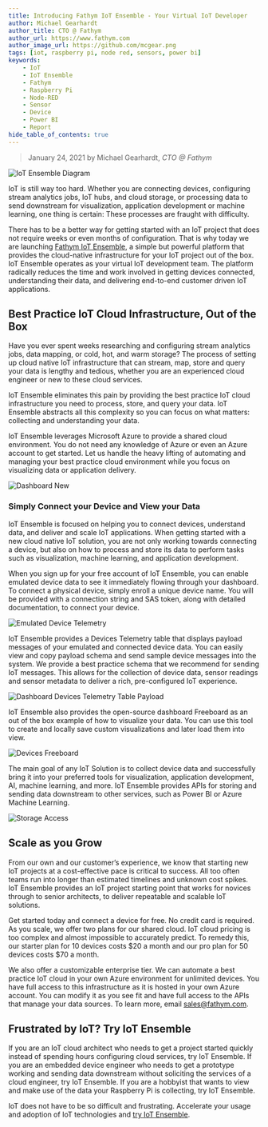 ```yaml
---
title: Introducing Fathym IoT Ensemble - Your Virtual IoT Developer
author: Michael Gearhardt
author_title: CTO @ Fathym
author_url: https://www.fathym.com
author_image_url: https://github.com/mcgear.png
tags: [iot, raspberry pi, node red, sensors, power bi]
keywords:
    - IoT
    - IoT Ensemble
    - Fathym
    - Raspberry Pi
    - Node-RED
    - Sensor
    - Device
    - Power BI
    - Report
hide_table_of_contents: true
---
```


> January 24, 2021 by Michael Gearhardt, _CTO @ Fathym_

![IoT Ensemble Diagram](https://www.fathym.com/iot/img/fathym-diagram.png)

IoT is still way too hard. Whether you are connecting devices, configuring stream analytics jobs, IoT hubs, and cloud storage, or processing data to send downstream for visualization, application development or machine learning, one thing is certain: These processes are fraught with difficulty.

There has to be a better way for getting started with an IoT project that does not require weeks or even months of configuration.<!--truncate--> That is why today we are launching [Fathym IoT Ensemble](https://www.fathym.com/iot), a simple but powerful platform that provides the cloud-native infrastructure for your IoT project out of the box. IoT Ensemble operates as your virtual IoT development team. The platform radically reduces the time and work involved in getting devices connected, understanding their data, and delivering end-to-end customer driven IoT applications.

## Best Practice IoT Cloud Infrastructure, Out of the Box

Have you ever spent weeks researching and configuring stream analytics jobs, data mapping, or cold, hot, and warm storage? The process of setting up cloud native IoT infrastructure that can stream, map, store and query your data is lengthy and tedious, whether you are an experienced cloud engineer or new to these cloud services.

IoT Ensemble eliminates this pain by providing the best practice IoT cloud infrastructure you need to process, store, and query your data. IoT Ensemble abstracts all this complexity so you can focus on what matters: collecting and understanding your data.  

IoT Ensemble leverages Microsoft Azure to provide a shared cloud environment. You do not need any knowledge of Azure or even an Azure account to get started. Let us handle the heavy lifting of automating and managing your best practice cloud environment while you focus on visualizing data or application delivery.

![Dashboard New](https://www.fathym.com/iot/img/screenshots/dashboard-new.png)

### Simply Connect your Device and View your Data

IoT Ensemble is focused on helping you to connect devices, understand data, and deliver and scale IoT applications. When getting started with a new cloud native IoT solution, you are not only working towards connecting a device, but also on how to process and store its data to perform tasks such as visualization, machine learning, and application development.  

When you sign up for your free account of IoT Ensemble, you can enable emulated device data to see it immediately flowing through your dashboard. To connect a physical device, simply enroll a unique device name. You will be provided with a connection string and SAS token, along with detailed documentation, to connect your device.

![Emulated Device Telemetry](https://www.fathym.com/iot/img/screenshots/dashboard-emulated-telemetry.png)

IoT Ensemble provides a Devices Telemetry table that displays payload messages of your emulated and connected device data. You can easily view and copy payload schema and send sample device messages into the system. We provide a best practice schema that we recommend for sending IoT messages. This allows for the collection of device data, sensor readings and sensor metadata to deliver a rich, pre-configured IoT experience.

![Dashboard Devices Telemetry Table Payload](https://www.fathym.com/iot/img/screenshots/dashboard-devices-telemetry-table-payload.png)

IoT Ensemble also provides the open-source dashboard Freeboard as an out of the box example of how to visualize your data. You can use this tool to create and locally save custom visualizations and later load them into view.

![Devices Freeboard](https://www.fathym.com/iot/img/screenshots/dashboard-devices-freeboard.png)

The main goal of any IoT Solution is to collect device data and successfully bring it into your preferred tools for visualization, application development, AI, machine learning, and more. IoT Ensemble provides APIs for storing and sending data downstream to other services, such as Power BI or Azure Machine Learning.

![Storage Access](https://www.fathym.com/iot/img/screenshots/dashboard-storage-access.png)

## Scale as you Grow

From our own and our customer’s experience, we know that starting new IoT projects at a cost-effective pace is critical to success. All too often teams run into longer than estimated timelines and unknown cost spikes. IoT Ensemble provides an IoT project starting point that works for novices through to senior architects, to deliver repeatable and scalable IoT solutions.

Get started today and connect a device for free. No credit card is required. As you scale, we offer two plans for our shared cloud. IoT cloud pricing is too complex and almost impossible to accurately predict. To remedy this, our starter plan for 10 devices costs $20 a month and our pro plan for 50 devices costs $70 a month.

We also offer a customizable enterprise tier. We can automate a best practice IoT cloud in your own Azure environment for unlimited devices. You have full access to this infrastructure as it is hosted in your own Azure account. You can modify it as you see fit and have full access to the APIs that manage your data sources. To learn more, email sales@fathym.com.

## Frustrated by IoT? Try IoT Ensemble

If you are an IoT cloud architect who needs to get a project started quickly instead of spending hours configuring cloud services, try IoT Ensemble. If you are an embedded device engineer who needs to get a prototype working and sending data downstream without soliciting the services of a cloud engineer, try IoT Ensemble. If you are a hobbyist that wants to view and make use of the data your Raspberry Pi is collecting, try IoT Ensemble.

IoT does not have to be so difficult and frustrating. Accelerate your usage and adoption of IoT technologies and [try IoT Ensemble](https://www.fathym.com/iot).
